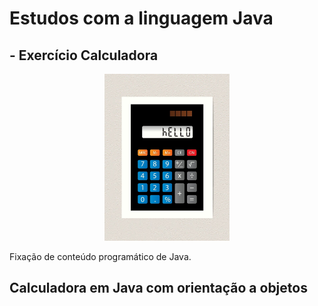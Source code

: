# Estudos com a linguagem Java

## - Exercício Calculadora

<p align="center">
  <a href="#">
    <kbd>
      <img src="img\calc.jpg" width="200" alt="Calculadora">
    <kbd>
  </a>
</p>

Fixação de conteúdo programático de Java.<br>

## Calculadora em Java com orientação a objetos
